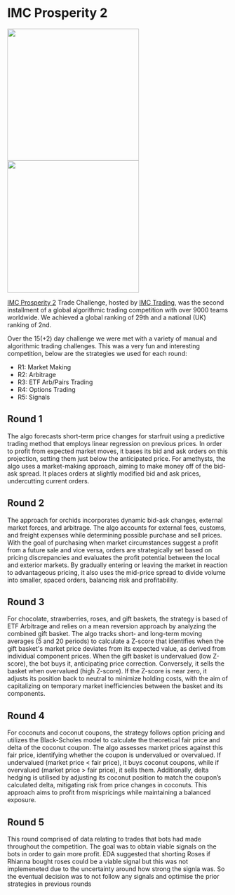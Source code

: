 # IMC Prosperity 2

<img src= "https://github.com/user-attachments/assets/ebe1eefd-7670-4676-b677-d0ffbef7fd01" width="300"> <img src=  "https://github.com/user-attachments/assets/d16151d5-8c5d-46db-a0a0-1556235b3c30" width="300">

[IMC Prosperity 2](https://prosperity.imc.com/) Trade Challenge, hosted by [IMC Trading](https://www.imc.com/eu), was the second installment of a global algorithmic trading competition with over 9000 teams worldwide. We achieved a global ranking of 29th and a national (UK) ranking of 2nd. 

Over the 15(+2) day challenge we were met with a variety of manual and algorithmic trading challenges. This was a very fun and interesting competition, below are the strategies we used for each round:
- R1: Market Making
- R2: Arbitrage
- R3: ETF Arb/Pairs Trading
- R4: Options Trading
- R5: Signals


## Round 1
The algo forecasts short-term price changes for starfruit using a predictive trading method that employs linear regression on previous prices. In order to profit from expected market moves, it bases its bid and ask orders on this projection, setting them just below the anticipated price. For amethysts, the algo uses a market-making approach, aiming to make money off of the bid-ask spread. It places orders at slightly modified bid and ask prices, undercutting current orders. 

## Round 2
The approach for orchids incorporates dynamic bid-ask changes, external market forces, and arbitrage. The algo accounts for external fees, customs, and freight expenses while determining possible purchase and sell prices. With the goal of purchasing when market circumstances suggest a profit from a future sale and vice versa, orders are strategically set based on pricing discrepancies and evaluates the profit potential between the local and exterior markets. By gradually entering or leaving the market in reaction to advantageous pricing, it also uses the mid-price spread to divide volume into smaller, spaced orders, balancing risk and profitability.

## Round 3
For chocolate, strawberries, roses, and gift baskets, the strategy is based of ETF Arbitrage and relies on a mean reversion approach by analyzing the combined gift basket. The algo tracks short- and long-term moving averages (5 and 20 periods) to calculate a Z-score that identifies when the gift basket's market price deviates from its expected value, as derived from individual component prices. When the gift basket is undervalued (low Z-score), the bot buys it, anticipating price correction. Conversely, it sells the basket when overvalued (high Z-score). If the Z-score is near zero, it adjusts its position back to neutral to minimize holding costs, with the aim of capitalizing on temporary market inefficiencies between the basket and its components.

## Round 4
For coconuts and coconut coupons, the strategy follows option pricing and utilizes the Black-Scholes model to calculate the theoretical fair price and delta of the coconut coupon. The algo assesses market prices against this fair price, identifying whether the coupon is undervalued or overvalued. If undervalued (market price < fair price), it buys coconut coupons, while if overvalued (market price > fair price), it sells them. Additionally, delta hedging is utilised by adjusting its coconut position to match the coupon’s calculated delta, mitigating risk from price changes in coconuts. This approach aims to profit from mispricings while maintaining a balanced exposure.

## Round 5
This round comprised of data relating to trades that bots had made throughout the competition. The goal was to obtain viable signals on the bots in order to gain more profit. EDA suggested that shorting Roses if Rhianna bought roses could be a viable signal but this was not implemeneted due to the uncertainty around how strong the signla was. So the eventual decision was to not follow any signals and optimise the prior strategies in previous rounds
